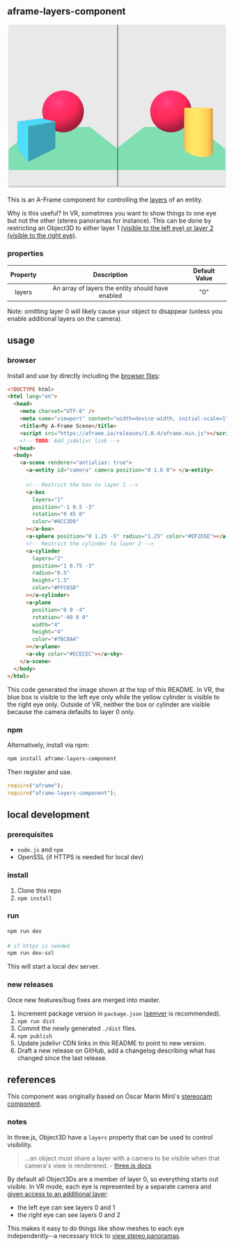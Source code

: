 ## aframe-layers-component

<p align="center">
  <img alt="An image split in half. Left side has: a green floor, a blue cube, and a red sphere. Right side has: a green floor, a red sphere, and a yellow cylinder." src="./in-vr.png">
</p>

This is an A-Frame component for controlling the [layers](https://threejs.org/docs/index.html#api/en/core/Layers) of an entity.

Why is this useful? In VR, sometimes you want to show things to one eye but
not the other (stereo panoramas for instance). This can be done by restricting
an Object3D to either layer 1 [(visible to the left eye) or layer 2 (visible
to the right eye)](https://github.com/mrdoob/three.js/blob/0950e5b6e8bceb520c154f45b5c240af45f0ed11/src/renderers/webxr/WebXRManager.js#L41).

### properties

| Property |                    Description                    | Default Value |
| :------: | :-----------------------------------------------: | :-----------: |
|  layers  | An array of layers the entity should have enabled |      "0"      |

Note: omitting layer 0 will likely cause your object to disappear (unless you enable additional layers on the camera).

## usage

### browser

Install and use by directly including the [browser files](dist):

```html
<!DOCTYPE html>
<html lang="en">
  <head>
    <meta charset="UTF-8" />
    <meta name="viewport" content="width=device-width, initial-scale=1" />
    <title>My A-Frame Scene</title>
    <script src="https://aframe.io/releases/1.0.4/aframe.min.js"></script>
    <!-- TODO: Add jsdelivr link -->
  </head>
  <body>
    <a-scene renderer="antialias: true">
      <a-entity id="camera" camera position="0 1.6 0"> </a-entity>

      <!-- Restrict the box to layer 1 -->
      <a-box
        layers="1"
        position="-1 0.5 -3"
        rotation="0 45 0"
        color="#4CC3D9"
      ></a-box>
      <a-sphere position="0 1.25 -5" radius="1.25" color="#EF2D5E"></a-sphere>
      <!-- Restrict the cylinder to layer 2 -->
      <a-cylinder
        layers="2"
        position="1 0.75 -3"
        radius="0.5"
        height="1.5"
        color="#FFC65D"
      ></a-cylinder>
      <a-plane
        position="0 0 -4"
        rotation="-90 0 0"
        width="4"
        height="4"
        color="#7BC8A4"
      ></a-plane>
      <a-sky color="#ECECEC"></a-sky>
    </a-scene>
  </body>
</html>
```

This code generated the image shown at the top of this README. In VR, the blue box is visible to the left eye only while the yellow cylinder is visible to the right eye only. Outside of VR, neither the box or cylinder are visible because the camera defaults to layer 0 only.

### npm

Alternatively, install via npm:

```bash
npm install aframe-layers-component
```

Then register and use.

```js
require("aframe");
require("aframe-layers-component");
```

## local development

### prerequisites

- `node.js` and `npm`
- OpenSSL (if HTTPS is needed for local dev)

### install

1. Clone this repo
2. `npm install`

### run

```bash
npm run dev

# if https is needed
npm run dev-ssl
```

This will start a local dev server.

### new releases

Once new features/bug fixes are merged into master.

1. Increment package version in `package.json` ([semver](https://semver.org/) is recommended).
2. `npm run dist`
3. Commit the newly generated `./dist` files.
4. `npm publish`
5. Update jsdelivr CDN links in this README to point to new version.
6. Draft a new release on GitHub, add a changelog describing what has changed since the last release.

## references

This component was originally based on Óscar Marín Miró's [stereocam component](https://github.com/oscarmarinmiro/aframe-stereo-component).

### notes

In three.js, Object3D have a `layers` property that can be used to control visibility.

> ...an object must share a layer with a camera to be visible when that camera's view is renderered. - [three.js docs](https://threejs.org/docs/index.html#api/en/core/Layers)

By default all Object3Ds are a member of layer 0, so everything starts out visible. In VR mode, each eye is represented by a separate camera and [given access to an additional layer](https://github.com/mrdoob/three.js/blob/0950e5b6e8bceb520c154f45b5c240af45f0ed11/src/renderers/webxr/WebXRManager.js#L41):

- the left eye can see layers 0 and 1
- the right eye can see layers 0 and 2

This makes it easy to do things like show meshes to each eye independently--a necessary trick to [view stereo panoramas](https://github.com/bryik/stereo-panorama-viewer).
